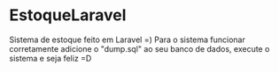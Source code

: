 # EstoqueLaravel
Sistema de estoque feito em Laravel =) 
Para o sistema funcionar corretamente adicione o "dump.sql" ao seu banco de dados, execute o sistema e seja feliz =D
